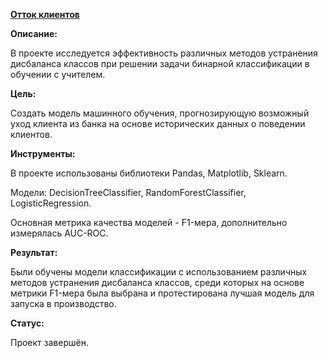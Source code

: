 [**Отток клиентов**](https://github.com/AnnaTrampa/Portfolio/blob/main/Bank%20_Clients_Churn_ML/Bank%20_Clients_Churn_Supervised_Learning.ipynb)

**Описание:**

В проекте исследуется эффективность различных методов устранения дисбаланса классов при решении задачи бинарной классификации в обучении с учителем.

**Цель:**

Создать модель машинного обучения, прогнозирующую возможный уход клиента из банка на основе исторических данных о поведении клиентов.

**Инструменты:**

В проекте использованы библиотеки Pandas, Matplotlib, Sklearn.

Модели: DecisionTreeClassifier, RandomForestClassifier, LogisticRegression.

Основная метрика качества моделей - F1-мера, дополнительно измерялась AUC-ROC.

**Результат:**

Были обучены модели классификации с использованием различных методов устранения дисбаланса классов, среди которых на основе метрики F1-мера была выбрана и протестирована лучшая модель для запуска в производство. 

**Статус:**

Проект завершён.
